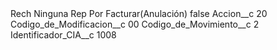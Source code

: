<?xml version="1.0" encoding="UTF-8"?>
<CustomMetadata xmlns="http://soap.sforce.com/2006/04/metadata" xmlns:xsi="http://www.w3.org/2001/XMLSchema-instance" xmlns:xsd="http://www.w3.org/2001/XMLSchema">
    <label>Rech Ninguna Rep Por Facturar(Anulación)</label>
    <protected>false</protected>
    <values>
        <field>Accion__c</field>
        <value xsi:type="xsd:string">20</value>
    </values>
    <values>
        <field>Codigo_de_Modificacion__c</field>
        <value xsi:type="xsd:string">00</value>
    </values>
    <values>
        <field>Codigo_de_Movimiento__c</field>
        <value xsi:type="xsd:string">2</value>
    </values>
    <values>
        <field>Identificador_CIA__c</field>
        <value xsi:type="xsd:string">1008</value>
    </values>
</CustomMetadata>

